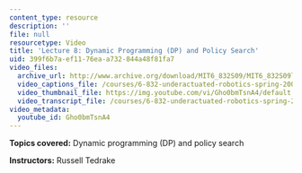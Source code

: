 ```yaml
---
content_type: resource
description: ''
file: null
resourcetype: Video
title: 'Lecture 8: Dynamic Programming (DP) and Policy Search'
uid: 399f6b7a-ef11-76ea-a732-844a48f81fa7
video_files:
  archive_url: http://www.archive.org/download/MIT6_832S09/MIT6_832S09lec08_300k.mp4
  video_captions_file: /courses/6-832-underactuated-robotics-spring-2009/e501e5a3b3b25bdfbf61ebe80316412d_Gho0bmTsnA4.vtt
  video_thumbnail_file: https://img.youtube.com/vi/Gho0bmTsnA4/default.jpg
  video_transcript_file: /courses/6-832-underactuated-robotics-spring-2009/ac8e83844e6028b3444132bce73d451d_Gho0bmTsnA4.pdf
video_metadata:
  youtube_id: Gho0bmTsnA4
---
```


**Topics covered:** Dynamic programming (DP) and policy search

**Instructors:** Russell Tedrake